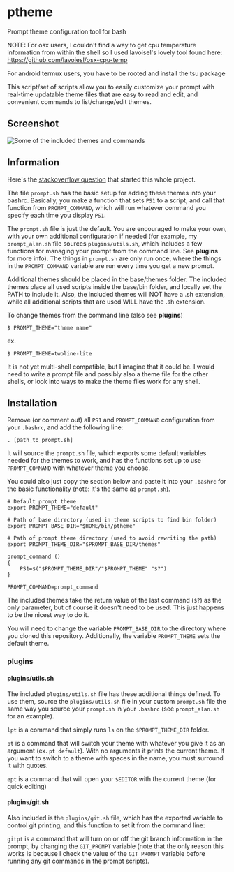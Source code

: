 # ptheme

Prompt theme configuration tool for bash

NOTE: For osx users, I couldn't find a way to get cpu temperature information
from within the shell so I used lavoisel's lovely tool found here:
https://github.com/lavoiesl/osx-cpu-temp

For android termux users, you have to be rooted and install the tsu package

This script/set of scripts allow you to easily customize your prompt with
real-time updatable theme files that are easy to read and edit, and convenient
commands to list/change/edit themes.

## Screenshot

![Some of the included themes and commands](/ptheme_themes.png?raw=true "themes_scrot")

## Information

Here's the [stackoverflow question](https://stackoverflow.com/questions/3058325/what-is-the-difference-between-ps1-and-prompt-command) that started this whole project.

The file `prompt.sh` has the basic setup for adding these themes into your
bashrc. Basically, you make a function that sets `PS1` to a script, and call
that function from `PROMPT_COMMAND`, which will run whatever command you
specify each time you display `PS1`. 

The `prompt.sh` file is just the default. You are encouraged to make your own,
with your own additional configuration if needed (for example, my
`prompt_alan.sh` file sources `plugins/utils.sh`, which includes a few
functions for managing your prompt from the command line. See **plugins** for
more info). The things in `prompt.sh` are only run once, where the things in
the `PROMPT_COMMAND` variable are run every time you get a new prompt.

Additional themes should be placed in the base/themes folder. The included
themes place all used scripts inside the base/bin folder, and locally set the
PATH to include it. Also, the included themes will NOT have a .sh extension,
while all additional scripts that are used WILL have the .sh extension.

To change themes from the command line (also see **plugins**)

`$ PROMPT_THEME="theme name"`

ex.

`$ PROMPT_THEME=twoline-lite`

It is not yet multi-shell compatible, but I imagine that it could be. I would
need to write a prompt file and possibly also a theme file for the other
shells, or look into ways to make the theme files work for any shell.

## Installation

Remove (or comment out) all `PS1` and `PROMPT_COMMAND` configuration from your
`.bashrc`, and add the following line:

```
. [path_to_prompt.sh]
```

It will source the `prompt.sh` file, which exports some default variables
needed for the themes to work, and has the functions set up to use
`PROMPT_COMMAND` with whatever theme you choose.

You could also just copy the section below and paste it into your `.bashrc` for
the basic functionality (note: it's the same as `prompt.sh`).

```
# Default prompt theme
export PROMPT_THEME="default"

# Path of base directory (used in theme scripts to find bin folder)
export PROMPT_BASE_DIR="$HOME/bin/ptheme"

# Path of prompt theme directory (used to avoid rewriting the path)
export PROMPT_THEME_DIR="$PROMPT_BASE_DIR/themes"

prompt_command ()
{
    PS1=$("$PROMPT_THEME_DIR"/"$PROMPT_THEME" "$?")
}

PROMPT_COMMAND=prompt_command
```

The included themes take the return value of the last command (`$?`) as the
only parameter, but of course it doesn't need to be used. This just happens to
be the nicest way to do it.

You will need to change the variable `PROMPT_BASE_DIR` to the directory where
you cloned this repository. Additionally, the variable `PROMPT_THEME` sets the
default theme.

### plugins

#### plugins/utils.sh

The included `plugins/utils.sh` file has these additional things defined. To
use them, source the `plugins/utils.sh` file in your custom `prompt.sh` file
the same way you source your `prompt.sh` in your `.bashrc` (see `prompt_alan.sh`
for an example).

`lpt` is a command that simply runs `ls` on the `$PROMPT_THEME_DIR` folder.

`pt` is a command that will switch your theme with whatever you give it as an
argument (ex. `pt default`). With no arguments it prints the current theme. If
you want to switch to a theme with spaces in the name, you must surround it
with quotes.

`ept` is a command that will open your `$EDITOR` with the current theme (for
quick editing)

#### plugins/git.sh

Also included is the `plugins/git.sh` file, which has the exported variable to
control git printing, and this function to set it from the command line:

`gitpt` is a command that will turn on or off the git branch information in the
prompt, by changing the `GIT_PROMPT` variable (note that the only reason this
works is because I check the value of the `GIT_PROMPT` variable before running
any git commands in the prompt scripts).
